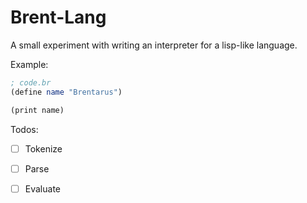 # Brent-Lang

A small experiment with writing an interpreter for a lisp-like language.

Example:

```scheme
; code.br
(define name "Brentarus")

(print name)
```

Todos:

- [ ] Tokenize
- [ ] Parse
- [ ] Evaluate

